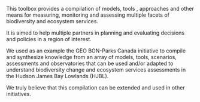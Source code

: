 This toolbox provides a compilation of models, tools , approaches and other means for measuring, monitoring and assessing multiple facets of biodiversity and ecosystem services.

It is aimed to help multiple partners in planning and evaluating decisions and policies in a region of interest.

We used as an example the GEO BON-Parks Canada initiative to compile and synthesize knowledge from an array of models, tools, scenarios, assessments and observatories that can be used and/or adapted to understand biodiversity change and ecosystem services assessments in the Hudson James Bay Lowlands (HJBL).

We truly believe that this compilation can be extended and used in other initiatives. 

